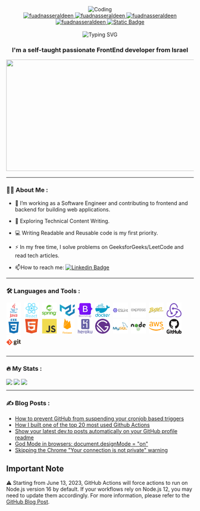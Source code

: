 <div id="header" align="center">
<img alt="Coding" width="400" src="https://media.giphy.com/media/zhYSVCirREeIZtONCI/giphy.gif" />

  <div id="badges">
  <a href="https://www.linkedin.com/in/fuadnasseraldeen/" target="_blank">
     <img src="https://img.shields.io/badge/LinkedIn-0077B5?style=for-the-badge&logo=linkedin&logoColor=white" alt="fuadnasseraldeen"  />
  </a>
  <a href="https://codepen.io/Fuad-Sami" target="_blank">
    <img src="https://img.shields.io/badge/CodePen-0077B5?style=for-the-badge&logo=CodePen&logoColor=white" alt="fuadnasseraldeen"  />
  </a>
  <a href="https://wa.me/972503955900" target="_blank">
    <img src="https://img.shields.io/badge/WhatsApp-0077B5?style=for-the-badge&logo=WhatsApp&logoColor=white&color=#25D366" alt="fuadnasseraldeen"  />
  </a>
  <a href="mailto:fuad.nasseraldeen@gmail.com" target="_blank">
    <img src="https://img.shields.io/badge/Gmail-D14836?style=for-the-badge&logo=gmail&logoColor=white" alt="fuadnasseraldeen"  />
  </a>
  <a href="https://portfolio-fuad-nasseraldeen.vercel.app/" target="_blank">
    <img alt="Static Badge" src="https://img.shields.io/badge/Portfolio-blue?style=for-the-badge&logo=esri&logoColor=white" alt="fuadnasseraldeen" />
  </a>
</div>

<img src="https://komarev.com/ghpvc/?username=fuad-nasseraldeen&style=for-the-badge&color=blue" alt=""/>

<!-- <h1 align="center">Hi 👋, I'm Fuad Nasser-Aldeen</h1> -->

<div>
  <img src="https://readme-typing-svg.demolab.com?font=Gumela&weight=500&size=21&pause=1000&color=0077B5&center=true&vCenter=true&random=false&lines=Hi+%F0%9F%91%8B%2C+I'm+Fuad+Nasser-Aldeen" alt="Typing SVG" />
<h3 align="center">I'm a self-taught passionate FrontEnd developer from Israel</h3>
</div>

<div align="center">
  <img src="https://media.giphy.com/media/dWesBcTLavkZuG35MI/giphy.gif" width="600" height="300"/>
</div>
</div>

---

### :man_technologist: About Me :

- :telescope: I’m working as a Software Engineer and contributing to frontend and backend for building web applications.

- :seedling: Exploring Technical Content Writing.
- 💻 Writing Readable and Reusable code is my first priority.

- :zap: In my free time, I solve problems on GeeksforGeeks/LeetCode and read tech articles.

- :mailbox:How to reach me: [![Linkedin Badge](https://img.shields.io/badge/-Fuad-blue?style=flat&logo=Linkedin&logoColor=white)]([your-linkedin-url](https://www.linkedin.com/in/fuad-nasseraldeen/))

---

### :hammer_and_wrench: Languages and Tools :
<div>
  <img src="https://github.com/devicons/devicon/blob/master/icons/java/java-original-wordmark.svg" title="Java" alt="Java" width="40" height="40"/>&nbsp;
  <img src="https://github.com/devicons/devicon/blob/master/icons/react/react-original-wordmark.svg" title="React" alt="React" width="40" height="40"/>&nbsp;
  <img src="https://github.com/devicons/devicon/blob/master/icons/spring/spring-original-wordmark.svg" title="Spring" alt="Spring" width="40" height="40"/>&nbsp;
  <img src="https://github.com/devicons/devicon/blob/master/icons/materialui/materialui-original.svg" title="Material UI" alt="Material UI" width="40" height="40"/>&nbsp;
  <img src="https://github.com/devicons/devicon/blob/master/icons/bootstrap/bootstrap-original-wordmark.svg" title="Bootstrap" alt="Bootstrap" width="40" height="40"/>&nbsp;
  <img src="https://github.com/devicons/devicon/blob/master/icons/docker/docker-plain-wordmark.svg" title="Docker" alt="Docker" width="40" height="40"/>&nbsp;
  <img src="https://github.com/devicons/devicon/blob/master/icons/eslint/eslint-original-wordmark.svg" title="Eslint" alt="Eslint" width="40" height="40"/>&nbsp;
  <img src="https://github.com/devicons/devicon/blob/master/icons/express/express-original-wordmark.svg" title="Express" alt="Express" width="40" height="40"/>&nbsp;
  <img src="https://github.com/devicons/devicon/blob/master/icons/babel/babel-original.svg" title="Babel" alt="Babel" width="40" height="40"/>&nbsp;
  <img src="https://github.com/devicons/devicon/blob/master/icons/redux/redux-original.svg" title="Redux" alt="Redux " width="40" height="40"/>&nbsp;
  <img src="https://github.com/devicons/devicon/blob/master/icons/css3/css3-plain-wordmark.svg"  title="CSS3" alt="CSS" width="40" height="40"/>&nbsp;
  <img src="https://github.com/devicons/devicon/blob/master/icons/html5/html5-original.svg" title="HTML5" alt="HTML" width="40" height="40"/>&nbsp;
  <img src="https://github.com/devicons/devicon/blob/master/icons/javascript/javascript-original.svg" title="JavaScript" alt="JavaScript" width="40" height="40"/>&nbsp;
  <img src="https://github.com/devicons/devicon/blob/master/icons/firebase/firebase-plain-wordmark.svg" title="Firebase" alt="Firebase" width="40" height="40"/>&nbsp;
  <img src="https://github.com/devicons/devicon/blob/master/icons/heroku/heroku-plain-wordmark.svg" title="heroku" alt="heroku" width="40" height="40"/>&nbsp;
  <img src="https://github.com/devicons/devicon/blob/master/icons/gatsby/gatsby-original.svg" title="Gatsby"  alt="Gatsby" width="40" height="40"/>&nbsp;
  <img src="https://github.com/devicons/devicon/blob/master/icons/mysql/mysql-original-wordmark.svg" title="MySQL"  alt="MySQL" width="40" height="40"/>&nbsp;
  <img src="https://github.com/devicons/devicon/blob/master/icons/nodejs/nodejs-original-wordmark.svg" title="NodeJS" alt="NodeJS" width="40" height="40"/>&nbsp;
  <img src="https://github.com/devicons/devicon/blob/master/icons/amazonwebservices/amazonwebservices-plain-wordmark.svg" title="AWS" alt="AWS" width="40" height="40"/>&nbsp;
  <img src="https://github.com/devicons/devicon/blob/master/icons/github/github-original-wordmark.svg" title="Github" **alt="Github" width="40" height="40"/>
  <img src="https://github.com/devicons/devicon/blob/master/icons/git/git-original-wordmark.svg" title="Git" **alt="Git" width="40" height="40"/>
</div>

---


### :fire: My Stats :

<div>
<img height=200 align="center" src="https://github-readme-streak-stats.herokuapp.com?user=fuad-nasseraldeen&" />
<img height=200  align="center" src="https://github-readme-stats.vercel.app/api?username=fuad-nasseraldeen" />
<img height=200  align="center" src="https://github-readme-stats.vercel.app/api/top-langs?username=fuad-nasseraldeen&layout=compact&langs_count=15" />
</div>

---

### :writing_hand: Blog Posts :

<!-- BLOG-POST-LIST:START -->
- [How to prevent GitHub from suspending your cronjob based triggers](https://dev.to/gautamkrishnar/how-to-prevent-github-from-suspending-your-cronjob-based-triggers-knf)
- [How I built one of the top 20 most used Github Actions](https://www.gautamkrishnar.com/how-i-built-one-of-the-top-20-most-used-github-actions/)
- [Show your latest dev.to posts automatically on your GitHub profile readme](https://dev.to/gautamkrishnar/show-your-latest-dev-to-posts-automatically-in-your-github-profile-readme-3nk8)
- [God Mode in browsers: document.designMode = &quot;on&quot;](https://dev.to/gautamkrishnar/god-mode-in-browsers-document-designmode-on-2pmo)
- [Skipping the Chrome &quot;Your connection is not private&quot; warning](https://dev.to/gautamkrishnar/quickbits-1-skipping-the-chrome-your-connection-is-not-private-warning-4kp1)
<!-- BLOG-POST-LIST:END -->

## Important Note

:warning: Starting from June 13, 2023, GitHub Actions will force actions to run on Node.js version 16 by default. If your workflows rely on Node.js 12, you may need to update them accordingly. For more information, please refer to the [GitHub Blog Post](https://github.blog/changelog/2023-06-13-github-actions-all-actions-will-run-on-node16-instead-of-node12-by-default/).

